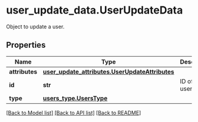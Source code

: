 # user_update_data.UserUpdateData

Object to update a user.
## Properties
Name | Type | Description | Notes
------------ | ------------- | ------------- | -------------
**attributes** | [**user_update_attributes.UserUpdateAttributes**](UserUpdateAttributes.md) |  | [optional] 
**id** | **str** | ID of the user. | [optional] 
**type** | [**users_type.UsersType**](UsersType.md) |  | [optional] 

[[Back to Model list]](README.md#documentation-for-models) [[Back to API list]](README.md#documentation-for-api-endpoints) [[Back to README]](README.md)


